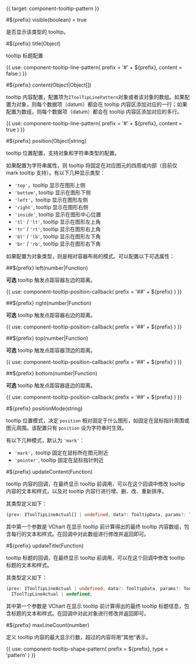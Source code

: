 {{ target: component-tooltip-pattern }}

<!-- ITooltipPattern -->

#${prefix} visible(boolean) = true

是否显示该类型的 tooltip。

#${prefix} title(Object)

tooltip 标题配置

{{ use: component-tooltip-line-pattern(
  prefix = '#' + ${prefix},
  content = false
) }}

#${prefix} content(Object|Object[])

tooltip 内容配置，配置项为`IToolTipLinePattern`对象或者该对象的数组。如果配置为对象，则每个数据项（datum）都会在 tooltip 内容区添加对应的一行；如果配置为数组，则每个数据项（datum）都会在 tooltip 内容区添加对应的多行。

{{ use: component-tooltip-line-pattern(
  prefix = '#' + ${prefix},
  content = true
) }}

#${prefix} position(Object|string)

tooltip 位置配置，支持对象和字符串类型的配置。

如果配置为字符串属性，则 tooltip 将固定在对应图元的四周或内部（目前仅 mark tooltip 支持）。有以下几种显示类型：

- `'top'`，tooltip 显示在图形上侧
- `'bottom'`, tooltip 显示在图形下侧
- `'left'`，tooltip 显示在图形左侧
- `'right'`, tooltip 显示在图形右侧
- `'inside'`, tooltip 显示在图形中心位置
- `'tl'` / `'lt'`, tooltip 显示在图形左上角
- `'tr'` / `'rt'`, tooltip 显示在图形右上角
- `'bl'` / `'lb'`, tooltip 显示在图形左下角
- `'br'` / `'rb'`, tooltip 显示在图形右下角

如果配置为对象类型，则是相对容器布局的模式。可以配置以下可选属性：

##${prefix} left(number|Function)

**可选** tooltip 触发点距容器左边的距离。

{{ use: component-tooltip-position-callback(
  prefix = '##' + ${prefix}
) }}

##${prefix} right(number|Function)

**可选** tooltip 触发点距容器右边的距离。

{{ use: component-tooltip-position-callback(
  prefix = '##' + ${prefix}
) }}

##${prefix} top(number|Function)

**可选** tooltip 触发点距容器顶边的距离。

{{ use: component-tooltip-position-callback(
  prefix = '##' + ${prefix}
) }}

##${prefix} bottom(number|Function)

**可选** tooltip 触发点距容器底边的距离。

{{ use: component-tooltip-position-callback(
  prefix = '##' + ${prefix}
) }}

#${prefix} positionMode(string)

tooltip 位置模式，决定 `position` 相对固定于什么图形，如固定在鼠标指针周围或图元周围。该配置只有 `position` 设为字符串时生效。

有以下几种模式，默认为 `'mark'`：

- `'mark'`，tooltip 固定在鼠标所在图元附近
- `'pointer'`, tooltip 固定在鼠标指针附近

#${prefix} updateContent(Function)

tooltip 内容的回调，在最终显示 tooltip 前调用，可以在这个回调中修改 tooltip 内容的文本和样式，以及对 tooltip 内容行进行增、删、改、重新排序。

其类型定义如下：

```ts
(prev: IToolTipLineActual[] | undefined, data?: TooltipData, params?: TooltipHandlerParams) => IToolTipLineActual[] | undefined;
```

其中第一个参数是 VChart 在显示 tooltip 前计算得出的最终 tooltip 内容数组，包含每行的文本和样式。在回调中对此数组进行修改并返回即可。

#${prefix} updateTitle(Function)

tooltip 标题的回调，在最终显示 tooltip 前调用，可以在这个回调中修改 tooltip 标题的文本和样式。

其类型定义如下：

```ts
(prev: IToolTipLineActual | undefined, data?: TooltipData, params?: TooltipHandlerParams) =>
  IToolTipLineActual | undefined;
```

其中第一个参数是 VChart 在显示 tooltip 前计算得出的最终 tooltip 标题信息，包含标题的文本和样式。在回调中对此对象进行修改并返回即可。

#${prefix} maxLineCount(number)

定义 tooltip 内容的最大显示行数，超过的内容将用“其他”表示。

{{ use: component-tooltip-shape-pattern(
  prefix = ${prefix},
  type = 'pattern'
) }}
